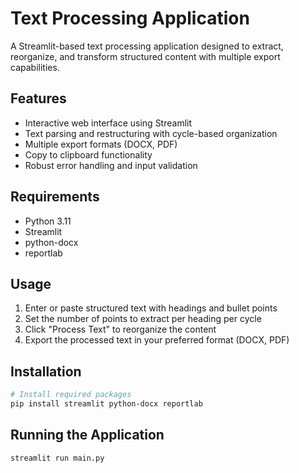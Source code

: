 # Text Processing Application

A Streamlit-based text processing application designed to extract, reorganize, and transform structured content with multiple export capabilities.

## Features

- Interactive web interface using Streamlit
- Text parsing and restructuring with cycle-based organization
- Multiple export formats (DOCX, PDF)
- Copy to clipboard functionality
- Robust error handling and input validation

## Requirements

- Python 3.11
- Streamlit
- python-docx
- reportlab

## Usage

1. Enter or paste structured text with headings and bullet points
2. Set the number of points to extract per heading per cycle
3. Click "Process Text" to reorganize the content
4. Export the processed text in your preferred format (DOCX, PDF)

## Installation

```bash
# Install required packages
pip install streamlit python-docx reportlab
```

## Running the Application

```bash
streamlit run main.py
```

